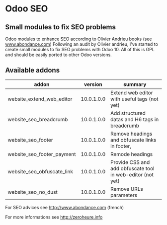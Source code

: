 # Odoo SEO

## Small modules to fix SEO problems

Odoo modules to enhance SEO according to Olivier Andrieu books (see www.abondance.com) 
Following an audit by Olivier andrieu, I've started to create small modules to fix SEO problems with Odoo 10. 
All of this is GPL and should be easily ported to other Odoo versions.

Available addons
----------------
addon | version | summary
--- | --- | ---
website_extend_web_editor  | 10.0.1.0.0 |     Extend web editor with useful tags (not yet)
website_seo_breadcrumb     | 10.0.1.0.0 |     Add structured datas and H6 tags in breadcrumb
website_seo_footer         | 10.0.1.0.0 |     Remove headings and obfuscate links in footer, 
website_seo_footer_payment | 10.0.1.0.0 |     Remode headings
website_seo_obfuscate_link | 10.0.1.0.0 |     Provide CSS and add obfuscate tool in web-editor (not yet)
website_seo_no_dust        | 10.0.1.0.0 |     Remove URLs parameters



For SEO advices see http://www.abondance.com (french)

For more informations see http://zeroheure.info 
